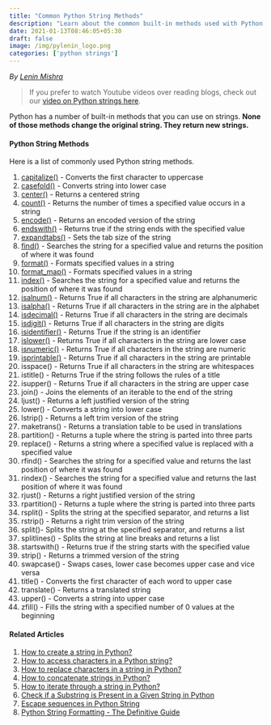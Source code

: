 ```yaml
---
title: "Common Python String Methods"
description: "Learn about the common built-in methods used with Python Strings"
date: 2021-01-13T08:46:05+05:30
draft: false
image: /img/pylenin_logo.png
categories: ['python strings']
---
```

<div class="sharethis-inline-follow-buttons"></div>

*By [Lenin Mishra](https://www.pylenin.com/authors/#lenin-mishra)*

> If you prefer to watch Youtube videos over reading blogs, check out our [video on Python strings here](https://youtu.be/MXdNMo_f95I). 

Python has a number of built-in methods that you can use on strings. **None of those methods change the original string. They return new strings.**

#### Python String Methods

Here is a list of commonly used Python string methods.

1. [capitalize()](https://www.pylenin.com/blogs/python-string-capitalize/) - Converts the first character to uppercase
2. [casefold()](https://www.pylenin.com/blogs/python-string-casefold/) - Converts string into lower case
3. [center()](https://www.pylenin.com/blogs/python-string-center) - Returns a centered string
4. [count()](https://www.pylenin.com/blogs/python-string-count) - Returns the number of times a specified value occurs in a string
5. [encode()](https://www.pylenin.com/blogs/python-string-encode) - Returns an encoded version of the string
6. [endswith()](https://www.pylenin.com/blogs/python-string-endswith) -	Returns true if the string ends with the specified value
7. [expandtabs()](https://www.pylenin.com/blogs/python-string-expandtabs) - Sets the tab size of the string
8. [find()](https://www.pylenin.com/blogs/python-string-find) - Searches the string for a specified value and returns the position of where it was found
9. [format()](https://www.pylenin.com/blogs/format-method-python-string/) - Formats specified values in a string
10. [format_map()](https://www.pylenin.com/blogs/python-string-format-map) - Formats specified values in a string
11. [index()](https://www.pylenin.com/blogs/python-string-index) - Searches the string for a specified value and returns the position of where it was found
12. [isalnum()](https://www.pylenin.com/blogs/python-string-isalnum) - Returns True if all characters in the string are alphanumeric
13. [isalpha()](https://www.pylenin.com/blogs/python-string-isalpha) - Returns True if all characters in the string are in the alphabet
14. [isdecimal()](https://www.pylenin.com/blogs/python-string-isdecimal) - Returns True if all characters in the string are decimals
15. [isdigit()](https://www.pylenin.com/blogs/python-string-isdigit) - Returns True if all characters in the string are digits
16. [isidentifier()](https://www.pylenin.com/blogs/python-string-isidentifier) - Returns True if the string is an identifier
17. [islower()](https://www.pylenin.com/blogs/python-string-islower) - Returns True if all characters in the string are lower case
18. [isnumeric()](https://www.pylenin.com/blogs/python-string-isnumeric) - Returns True if all characters in the string are numeric
19. [isprintable()](https://www.pylenin.com/blogs/python-string-isprintable) - Returns True if all characters in the string are printable
20. isspace() - Returns True if all characters in the string are whitespaces
21. istitle() - Returns True if the string follows the rules of a title
22. isupper() - Returns True if all characters in the string are upper case
23. join() - Joins the elements of an iterable to the end of the string
24. ljust() - Returns a left justified version of the string
25. lower() - Converts a string into lower case
26. lstrip() - Returns a left trim version of the string
27. maketrans() - Returns a translation table to be used in translations
28. partition() - Returns a tuple where the string is parted into three parts
29. replace() - Returns a string where a specified value is replaced with a specified value
30. rfind() - Searches the string for a specified value and returns the last position of where it was found
31. rindex() - Searches the string for a specified value and returns the last position of where it was found
32. rjust() - Returns a right justified version of the string
33. rpartition() - Returns a tuple where the string is parted into three parts
34. rsplit() - Splits the string at the specified separator, and returns a list
35. rstrip() - Returns a right trim version of the string
36. split()- Splits the string at the specified separator, and returns a list
37. splitlines() - Splits the string at line breaks and returns a list
38. startswith() - Returns true if the string starts with the specified value
39. strip() - Returns a trimmed version of the string
40. swapcase() - Swaps cases, lower case becomes upper case and vice versa
41. title() - Converts the first character of each word to upper case
42. translate() - Returns a translated string
43. upper() - Converts a string into upper case
44. zfill() - Fills the string with a specified number of 0 values at the beginning

#### Related Articles

1. [How to create a string in Python?](https://www.pylenin.com/blogs/create-string-python/)
2. [How to access characters in a Python string?](https://www.pylenin.com/blogs/access-characters-in-string/)
3. [How to replace characters in a string in Python?](https://www.pylenin.com/blogs/replace-string-characters-python/)
4. [How to concatenate strings in Python?](https://www.pylenin.com/blogs/concatenate-strings-in-python/)
5. [How to iterate through a string in Python?](https://www.pylenin.com/blogs/iterating-through-python-string/)
6. [Check if a Substring is Present in a Given String in Python](https://www.pylenin.com/blogs/check-substring-in-a-string-python/)
7. [Escape sequences in Python String](https://www.pylenin.com/blogs/escape-sequences-python-string/)
8. [Python String Formatting - The Definitive Guide](https://www.pylenin.com/blogs/python-string-formatting/)